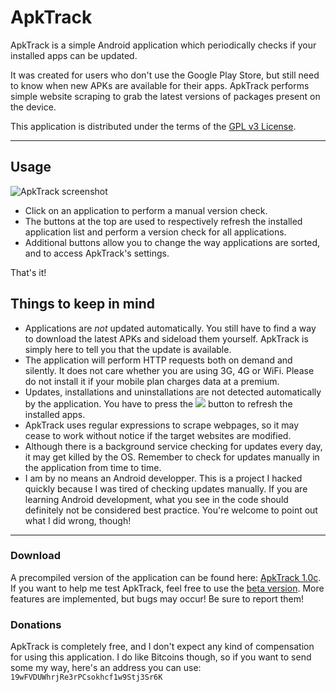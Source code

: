 # ApkTrack

ApkTrack is a simple Android application which periodically checks if your installed apps can be updated.

It was created for users who don't use the Google Play Store, but still need to know when new APKs are available for their apps. ApkTrack performs simple website scraping to grab the latest versions of packages present on the device.

This application is distributed under the terms of the [GPL v3 License](https://www.gnu.org/licenses/gpl.html).

-------------------------------

## Usage

![ApkTrack screenshot](http://img4.hostingpics.net/pics/168848apktracksmall.png)

* Click on an application to perform a manual version check.
* The buttons at the top are used to respectively refresh the installed application list and perform a version check for all applications.
* Additional buttons allow you to change the way applications are sorted, and to access ApkTrack's settings.

That's it!

## Things to keep in mind

* Applications are *not* updated automatically. You still have to find a way to download the latest APKs and sideload them yourself. ApkTrack is simply here to tell you that the update is available.
* The application will perform HTTP requests both on demand and silently. It does not care whether you are using 3G, 4G or WiFi. Please do not install it if your mobile plan charges data at a premium.
* Updates, installations and uninstallations are not detected automatically by the application. You have to press the ![](http://img4.hostingpics.net/pics/230860icmenufind.png) button to refresh the installed apps.
* ApkTrack uses regular expressions to scrape webpages, so it may cease to work without notice if the target websites are modified.
* Although there is a background service checking for updates every day, it may get killed by the OS. Remember to check for updates manually in the application from time to time.
* I am by no means an Android developper. This is a project I hacked quickly because I was tired of checking updates manually. If you are learning Android development, what you see in the code should definitely not be considered best practice. You're welcome to point out what I did wrong, though!

-------------------------------

### Download
A precompiled version of the application can be found here: [ApkTrack 1.0c](http://kwiatkowski.fr/apktrack/ApkTrack.apk).
If you want to help me test ApkTrack, feel free to use the [beta version](http://kwiatkowski.fr/apktrack/ApkTrack_beta.apk). More features are implemented, but bugs may occur! Be sure to report them!

### Donations
ApkTrack is completely free, and I don't expect any kind of compensation for using this application. I do like Bitcoins though, so if you want to send some my way, here's an address you can use: ```19wFVDUWhrjRe3rPCsokhcf1w9Stj3Sr6K```

